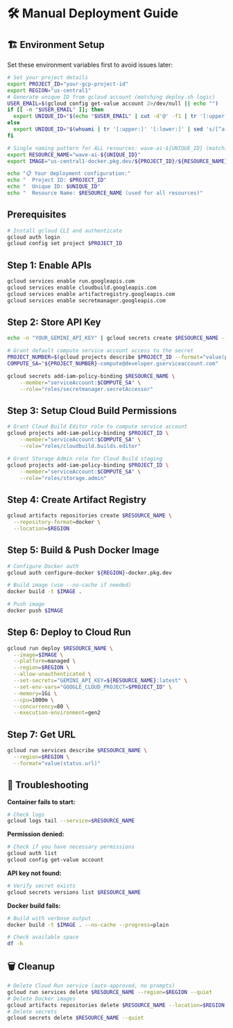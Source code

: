 # 🛠️ Manual Deployment Guide

## 🏗️ Environment Setup
Set these environment variables first to avoid issues later:

```bash
# Set your project details
export PROJECT_ID="your-gcp-project-id"
export REGION="us-central1"
# Generate unique ID from gcloud account (matching deploy.sh logic)
USER_EMAIL=$(gcloud config get-value account 2>/dev/null || echo "")
if [[ -n "$USER_EMAIL" ]]; then
  export UNIQUE_ID="$(echo "$USER_EMAIL" | cut -d'@' -f1 | tr '[:upper:]' '[:lower:]' | sed 's/[^a-z0-9]//g' | cut -c1-8)"
else
  export UNIQUE_ID="$(whoami | tr '[:upper:]' '[:lower:]' | sed 's/[^a-z0-9]//g' | cut -c1-8)"
fi

# Single naming pattern for ALL resources: wave-ai-${UNIQUE_ID} (matching deploy.sh script)
export RESOURCE_NAME="wave-ai-${UNIQUE_ID}"
export IMAGE="us-central1-docker.pkg.dev/${PROJECT_ID}/${RESOURCE_NAME}/app:latest"

echo "📋 Your deployment configuration:"
echo "  Project ID: $PROJECT_ID"
echo "  Unique ID: $UNIQUE_ID"
echo "  Resource Name: $RESOURCE_NAME (used for all resources)"
```

## Prerequisites
```bash
# Install gcloud CLI and authenticate
gcloud auth login
gcloud config set project $PROJECT_ID
```

## Step 1: Enable APIs
```bash
gcloud services enable run.googleapis.com
gcloud services enable cloudbuild.googleapis.com
gcloud services enable artifactregistry.googleapis.com
gcloud services enable secretmanager.googleapis.com
```

## Step 2: Store API Key
```bash
echo -n "YOUR_GEMINI_API_KEY" | gcloud secrets create $RESOURCE_NAME --data-file=-

# Grant default compute service account access to the secret
PROJECT_NUMBER=$(gcloud projects describe $PROJECT_ID --format="value(projectNumber)")
COMPUTE_SA="${PROJECT_NUMBER}-compute@developer.gserviceaccount.com"

gcloud secrets add-iam-policy-binding $RESOURCE_NAME \
    --member="serviceAccount:$COMPUTE_SA" \
    --role="roles/secretmanager.secretAccessor"
```

## Step 3: Setup Cloud Build Permissions
```bash
# Grant Cloud Build Editor role to compute service account
gcloud projects add-iam-policy-binding $PROJECT_ID \
    --member="serviceAccount:$COMPUTE_SA" \
    --role="roles/cloudbuild.builds.editor"

# Grant Storage Admin role for Cloud Build staging
gcloud projects add-iam-policy-binding $PROJECT_ID \
    --member="serviceAccount:$COMPUTE_SA" \
    --role="roles/storage.admin"
```

## Step 4: Create Artifact Registry
```bash
gcloud artifacts repositories create $RESOURCE_NAME \
  --repository-format=docker \
  --location=$REGION
```

## Step 5: Build & Push Docker Image
```bash
# Configure Docker auth
gcloud auth configure-docker ${REGION}-docker.pkg.dev

# Build image (use --no-cache if needed)
docker build -t $IMAGE .

# Push image
docker push $IMAGE
```

## Step 6: Deploy to Cloud Run
```bash
gcloud run deploy $RESOURCE_NAME \
  --image=$IMAGE \
  --platform=managed \
  --region=$REGION \
  --allow-unauthenticated \
  --set-secrets="GEMINI_API_KEY=${RESOURCE_NAME}:latest" \
  --set-env-vars="GOOGLE_CLOUD_PROJECT=$PROJECT_ID" \
  --memory=1Gi \
  --cpu=1000m \
  --concurrency=80 \
  --execution-environment=gen2
```

## Step 7: Get URL
```bash
gcloud run services describe $RESOURCE_NAME \
  --region=$REGION \
  --format="value(status.url)"
```

## 🔧 Troubleshooting

**Container fails to start:**
```bash
# Check logs
gcloud logs tail --service=$RESOURCE_NAME
```

**Permission denied:**
```bash
# Check if you have necessary permissions  
gcloud auth list
gcloud config get-value account
```

**API key not found:**
```bash
# Verify secret exists
gcloud secrets versions list $RESOURCE_NAME
```

**Docker build fails:**
```bash
# Build with verbose output
docker build -t $IMAGE . --no-cache --progress=plain

# Check available space
df -h
```

## 🗑️ Cleanup
```bash
# Delete Cloud Run service (auto-approved, no prompts)
gcloud run services delete $RESOURCE_NAME --region=$REGION --quiet
# Delete Docker images
gcloud artifacts repositories delete $RESOURCE_NAME --location=$REGION --quiet
# Delete secrets
gcloud secrets delete $RESOURCE_NAME --quiet 
```